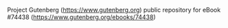 Project Gutenberg (https://www.gutenberg.org) public repository for eBook #74438 (https://www.gutenberg.org/ebooks/74438)
